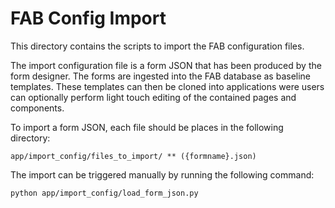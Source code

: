 # FAB Config Import

This directory contains the scripts to import the FAB configuration files.

The import configuration file is a form JSON that has been produced by the form designer. The forms are ingested into the FAB database as baseline templates. These templates can then be cloned into applications were users can optionally perform light touch editing of the contained pages and components.

To import a form JSON, each file should be places in the following directory:

    app/import_config/files_to_import/ ** ({formname}.json)

The import can be triggered manually by running the following command:

    python app/import_config/load_form_json.py
